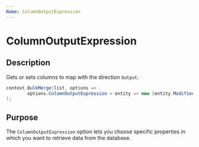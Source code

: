 ```yaml
---
Name: ColumnOutputExpression
---
```


# ColumnOutputExpression

## Description

Gets or sets columns to map with the direction `Output`.


```csharp
context.BulkMerge(list, options => 
        options.ColumnOutputExpression = entity => new {entity.ModifiedDate, entity.ModifiedUser}
); 
```

## Purpose
The `ColumnOutputExpression` option lets you choose specific properties in which you want to retrieve data from the database.
